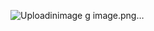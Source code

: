 ![Uploadin![image](https://user-images.githubusercontent.com/116094359/235332453-63335684-ff26-40a6-a92d-6d78a0bbeb92.png)
g image.png…]()
